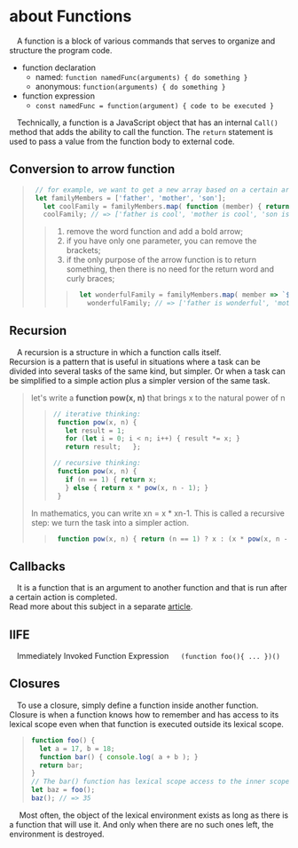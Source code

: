# about Functions

&emsp;A function is a block of various commands that serves to organize and structure the program code.
* function declaration
  + named: ``function namedFunc(arguments) { do something }``
  + anonymous: ``function(arguments) { do something }``
* function expression
  + ``const namedFunc = function(argument) { code to be executed }``

&emsp;Technically, a function is a JavaScript object that has an internal ``Call()`` method that adds the ability to call the function.
The ``return`` statement is used to pass a value from the function body to external code.

## Conversion to arrow function
> ```javascript
>  // for example, we want to get a new array based on a certain array
>  let familyMembers = ['father', 'mother', 'son'];
>    let coolFamily = familyMembers.map( function (member) { return `${member} is cool`; } );
>    coolFamily; // => ['father is cool', 'mother is cool', 'son is cool']
> ```
> > 1. remove the word function and add a bold arrow;
> > 2. if you have only one parameter, you can remove the brackets;
> > 3. if the only purpose of the arrow function is to return something, then there is no need for the return word and curly braces;
> > > ```javascript
> > >  let wonderfulFamily = familyMembers.map( member => `${member} is wonderful`);
> > >    wonderfulFamily; // => ['father is wonderful', 'mother is wonderful', 'son is wonderful']
> > > ```

## Recursion
&emsp;A recursion is a structure in which a function calls itself.<br>
Recursion is a pattern that is useful in situations where a task can be divided into several tasks of the same kind, but simpler. Or when a task can be simplified to a simple action plus a simpler version of the same task.

> let's write a **function pow(x, n)** that brings x to the natural power of n
> > ```javascript
> > // iterative thinking:
> >  function pow(x, n) {  
> >    let result = 1;
> >    for (let i = 0; i < n; i++) { result *= x; } 
> >    return result;	};
> >
> > // recursive thinking:
> >  function pow(x, n) {
> >    if (n == 1) { return x;
> >    } else { return x * pow(x, n - 1); } 
> >  }
> > ```
> In mathematics, you can write xn = x * xn-1. This is called a recursive step: we turn the task into a simpler action.
> > ```javascript
> >  function pow(x, n) { return (n == 1) ? x : (x * pow(x, n - 1)); }
> > ```

## Callbacks
&emsp;It is a function that is an argument to another function and that is run after a certain action is completed.<br>
Read more about this subject in a separate [article](https://github.com/SKindij/Asynchronous-JS-Nodejs/tree/main/codeApplication).

## IIFE
&emsp;Immediately Invoked Function Expression &emsp; ``(function foo(){ ... })()``


## Closures
&emsp;To use a closure, simply define a function inside another function. Closure is when a function knows how to remember and has access to its lexical scope even when that function is executed outside its lexical scope.
>  ```javascript
>  function foo() {
>    let a = 17, b = 18;
>    function bar() { console.log( a + b ); }
>    return bar;
>  }
>  // The bar() function has lexical scope access to the inner scope of foo().
>  let baz = foo();
>  baz(); // => 35
> ```
&emsp; Most often, the object of the lexical environment exists as long as there is a function that will use it. And only when there are no such ones left, the environment is destroyed.







